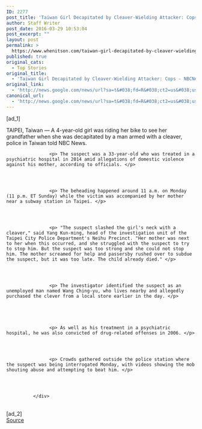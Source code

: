 ```yaml
---
ID: 2277
post_title: 'Taiwan Girl Decapitated by Cleaver-Wielding Attacker: Cops &#8211; NBCNews.com'
author: Staff Writer
post_date: 2016-03-29 10:53:04
post_excerpt: ""
layout: post
permalink: >
  https://www.whenitson.com/taiwan-girl-decapitated-by-cleaver-wielding-attacker-cops-nbcnews-com/
published: true
original_cats:
  - Top Stories
original_title:
  - 'Taiwan Girl Decapitated by Cleaver-Wielding Attacker: Cops - NBCNews.com'
original_link:
  - 'http://news.google.com/news/url?sa=t&#038;fd=R&#038;ct2=us&#038;usg=AFQjCNHmDaiFqq1ntzlFJZ7FepYBwJiC3A&#038;clid=c3a7d30bb8a4878e06b80cf16b898331&#038;cid=52779071205553&#038;ei=QF76VsjDNcWohAHg-L7QAw&#038;url=http://www.nbcnews.com/news/world/taiwan-girl-decapitated-cleaver-wielding-attacker-cops-n546656'
canonical_url:
  - 'http://news.google.com/news/url?sa=t&#038;fd=R&#038;ct2=us&#038;usg=AFQjCNHmDaiFqq1ntzlFJZ7FepYBwJiC3A&#038;clid=c3a7d30bb8a4878e06b80cf16b898331&#038;cid=52779071205553&#038;ei=QF76VsjDNcWohAHg-L7QAw&#038;url=http://www.nbcnews.com/news/world/taiwan-girl-decapitated-cleaver-wielding-attacker-cops-n546656'
---
```

 [ad_1]
<br><div itemprop="articleBody" readability="62.406951484432">
                    <p> TAIPEI, Taiwan — A 4-year-old girl was riding her bike to see her grandfather when she was decapitated by a man armed with a cleaver, police in Taiwan told NBC News. </p>
                
              
              
              
                    <p> The suspect was a 33-year-old who was treated in a psychiatric hospital in 2014 amid allegations of domestic violence against his mother, according to officials. </p>
                
              
              
              
                    <p> The beheading happened around 11 a.m. on Monday (11 p.m. ET Sunday) while the victim was accompanied by her mother near a subway station in Taipei. </p>
                
              
              
              
                    <p> "The suspect slashed the girl's neck with a cleaver," said Yang Kun-ming, head of the investigation unit of the Taipei City Police Department's Neihu Precinct. "Her mother was next to her when this occurred, and she struggled with the suspect to try to stop him. But the suspect was too strong and she could not stop him. The mother screamed for help and passersby rushed over to subdue the suspect, but it was too late. The child already died." </p>
                
              
              
              
                    <p> The investigator identified the suspect as an unemployed man named Wang Ching-yu, who lives nearby and allegedly purchased the clever from a local store earlier in the day. </p>
                
              
                    
              
              
                    <p> As well as his treatment in a psychiatric hospital, he was also convicted of drug-related offenses in 2006. </p>
                
              
              
              
                    <p> Crowds gathered outside the police station where the suspect was being interrogated Monday, with videos showing the mob shouting abuse and attempting to beat him. </p>
                
              
              
              
              </div>
<br>[ad_2]
<br><a href="http://news.google.com/news/url?sa=t&#038;fd=R&#038;ct2=us&#038;usg=AFQjCNHmDaiFqq1ntzlFJZ7FepYBwJiC3A&#038;clid=c3a7d30bb8a4878e06b80cf16b898331&#038;cid=52779071205553&#038;ei=QF76VsjDNcWohAHg-L7QAw&#038;url=http://www.nbcnews.com/news/world/taiwan-girl-decapitated-cleaver-wielding-attacker-cops-n546656">Source </a>